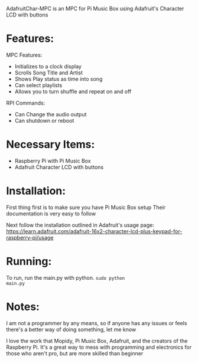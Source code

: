 AdafruitChar-MPC is an MPC for Pi Music Box using  Adafruit's Character LCD with buttons

Features:
===========
MPC Features:
- Initializes to a clock display
- Scrolls Song Title and Artist
- Shows Play status as time into song
- Can select playlists
- Allows you to turn shuffle and repeat on and off

RPI Commands:
- Can Change the audio output
- Can shutdown or reboot

Necessary Items:
===========
- Raspberry Pi with Pi Music Box
- Adafruit Character LCD with buttons

Installation:
===========
First thing first is to make sure you have Pi Music Box setup
Their documentation is very easy to follow

Next follow the installation outlined in Adafruit's usage page:
https://learn.adafruit.com/adafruit-16x2-character-lcd-plus-keypad-for-raspberry-pi/usage

Running:
===========
To run, run the main.py with python.
<code>sudo python main.py</code>

Notes:
===========
I am not a programmer by any means, so if anyone has any issues or 
feels there's a better way of doing something, let me know

I love the work that Mopidy, Pi Music Box, Adafruit, and the creators of the Raspberry Pi.
It's a great way to mess with programming and electronics for those who aren't pro,
but are more skilled than beginner